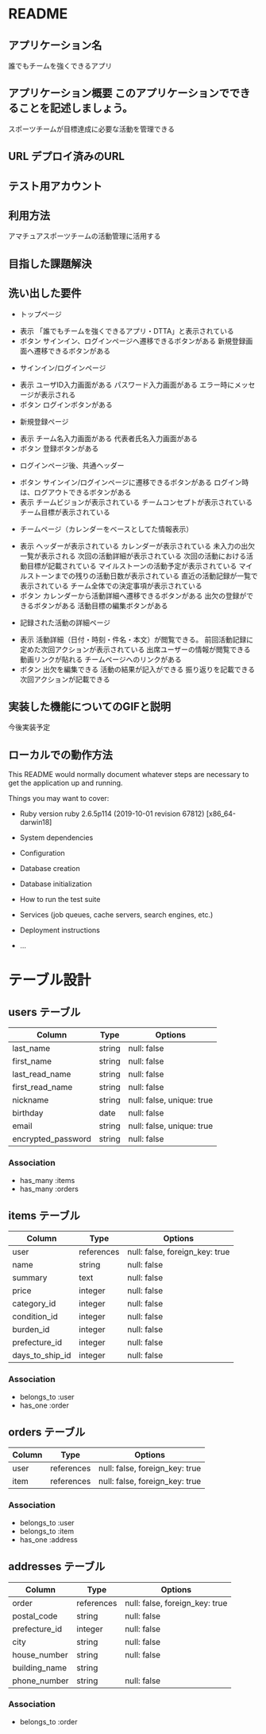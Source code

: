 # README
## アプリケーション名	
誰でもチームを強くできるアプリ
## アプリケーション概要	このアプリケーションでできることを記述しましょう。
スポーツチームが目標達成に必要な活動を管理できる
## URL	デプロイ済みのURL
## テスト用アカウント	
## 利用方法
アマチュアスポーツチームの活動管理に活用する
## 目指した課題解決	

## 洗い出した要件	
* トップページ
- 表示
「誰でもチームを強くできるアプリ・DTTA」と表示されている
- ボタン
サインイン、ログインページへ遷移できるボタンがある
新規登録画面へ遷移できるボタンがある

* サインイン/ログインページ
- 表示
ユーザID入力画面がある
パスワード入力画面がある
エラー時にメッセージが表示される
- ボタン
ログインボタンがある

* 新規登録ページ
- 表示
チーム名入力画面がある
代表者氏名入力画面がある
- ボタン
登録ボタンがある

* ログインページ後、共通ヘッダー
- ボタン
サインイン/ログインページに遷移できるボタンがある
ログイン時は、ログアウトできるボタンがある
- 表示
チームビジョンが表示されている
チームコンセプトが表示されている
チーム目標が表示されている

* チームページ（カレンダーをベースとしてた情報表示）
- 表示
ヘッダーが表示されている
カレンダーが表示されている
未入力の出欠一覧が表示される
次回の活動詳細が表示されている
次回の活動における活動目標が記載されている
マイルストーンの活動予定が表示されている
マイルストーンまでの残りの活動日数が表示されている
直近の活動記録が一覧で表示されている
チーム全体での決定事項が表示されている
- ボタン
カレンダーから活動詳細へ遷移できるボタンがある
出欠の登録ができるボタンがある
活動目標の編集ボタンがある

* 記録された活動の詳細ページ
- 表示
活動詳細（日付・時刻・件名・本文）が閲覧できる。
前回活動記録に定めた次回アクションが表示されている
出席ユーザーの情報が閲覧できる
動画リンクが貼れる
チームページへのリンクがある
- ボタン
出欠を編集できる
活動の結果が記入ができる
振り返りを記載できる
次回アクションが記載できる

## 実装した機能についてのGIFと説明	
今後実装予定

## ローカルでの動作方法


This README would normally document whatever steps are necessary to get the
application up and running.

Things you may want to cover:

* Ruby version
ruby 2.6.5p114 (2019-10-01 revision 67812) [x86_64-darwin18]

* System dependencies

* Configuration

* Database creation

* Database initialization

* How to run the test suite

* Services (job queues, cache servers, search engines, etc.)

* Deployment instructions

* ...

# テーブル設計

## users テーブル

| Column   | Type   | Options     |
| -------- | ------ | ----------- |
| last_name  | string | null: false |
| first_name | string | null: false |
| last_read_name  | string | null: false |
| first_read_name | string | null: false |
| nickname | string | null: false, unique: true |
| birthday | date   | null: false |
| email    | string | null: false, unique: true |
| encrypted_password| string | null: false |


### Association

- has_many :items
- has_many :orders

## items テーブル

| Column      | Type        | Options     |
| ------      | ------      | ----------- |
| user        | references  | null: false, foreign_key: true |
| name        | string      | null: false |
| summary     | text        | null: false |
| price       | integer     | null: false |
| category_id  | integer    | null: false |
| condition_id | integer    | null: false |
| burden_id    | integer    | null: false |
| prefecture_id| integer    | null: false |
| days_to_ship_id | integer | null: false |

### Association

- belongs_to :user
- has_one :order

## orders テーブル

| Column | Type       | Options                        |
| ------ | ---------- | ------------------------------ |
| user   | references | null: false, foreign_key: true |
| item   | references | null: false, foreign_key: true |

### Association

- belongs_to :user
- belongs_to :item
- has_one :address

## addresses テーブル

| Column      | Type       | Options                        |
| -------     | ---------- | ------------------------------ |
| order       | references | null: false, foreign_key: true |
| postal_code | string     | null: false      |
| prefecture_id | integer  | null: false      |
| city        | string     | null: false      |
| house_number| string     | null: false      |
| building_name| string    |                  |
| phone_number | string    | null: false      |


### Association

- belongs_to :order
